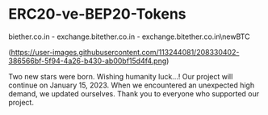 # ERC20-ve-BEP20-Tokens
biether.co.in  -  exchange.bitether.co.in  -  exchange.bitether.co.in\newBTC

(https://user-images.githubusercontent.com/113244081/208330402-386566bf-5f94-4a26-b430-ab00bf15d4f4.png)


















Two new stars were born. Wishing humanity luck...!
Our project will continue on January 15, 2023. When we encountered an unexpected high demand, we updated ourselves.
Thank you to everyone who supported our project.
